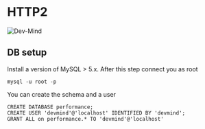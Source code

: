 # HTTP2

![Dev-Mind](https://www.dev-mind.fr/images/logo/logo_1500.png)


## DB setup

Install a version of MySQL > 5.x. After this step connect you as root 
```
mysql -u root -p
```

You can create the schema and a user
```
CREATE DATABASE performance;
CREATE USER 'devmind'@'localhost' IDENTIFIED BY 'devmind';
GRANT ALL on performance.* TO 'devmind'@'localhost'
```
